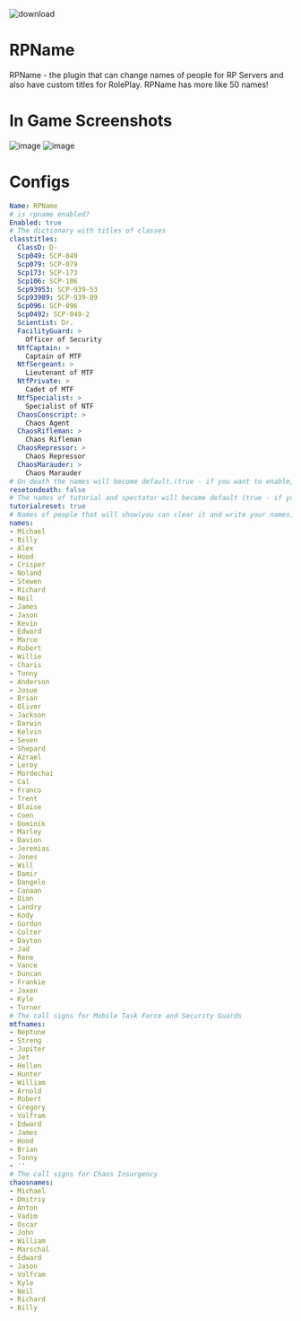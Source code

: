 ![download](https://user-images.githubusercontent.com/69349110/152516648-8d2baf66-fa43-485d-83ac-cb389b707c08.gif)

# RPName
RPName - the plugin that can change names of people for RP Servers and also have custom titles for RolePlay. RPName has more like 50 names!
# In Game Screenshots
![image](https://user-images.githubusercontent.com/69349110/152532714-3aa6723a-6380-4cf2-8fb2-a213bd0b25dc.png)
![image](https://user-images.githubusercontent.com/69349110/152532728-f4815f85-aaa5-402d-a663-5579dd230edc.png)

# Configs
```yaml
Name: RPName
# is rpname enabled?
Enabled: true
# The dictionary with titles of classes
classtitles:
  ClassD: D-
  Scp049: SCP-049
  Scp079: SCP-079
  Scp173: SCP-173
  Scp106: SCP-106
  Scp93953: SCP-939-53
  Scp93989: SCP-939-89
  Scp096: SCP-096
  Scp0492: SCP-049-2
  Scientist: Dr.
  FacilityGuard: >
    Officer of Security 
  NtfCaptain: >
    Captain of MTF 
  NtfSergeant: >
    Lieutenant of MTF 
  NtfPrivate: >
    Cadet of MTF 
  NtfSpecialist: >
    Specialist of NTF 
  ChaosConscript: >
    Chaos Agent 
  ChaosRifleman: >
    Chaos Rifleman 
  ChaosRepressor: >
    Chaos Repressor 
  ChaosMarauder: >
    Chaos Marauder 
# On death the names will become default.(true - if you want to enable, false - if you want to disable)
resetondeath: false
# The names of tutorial and spectator will become default (true - if you want to enable, false - if you want to disable)
tutorialreset: true
# Names of people that will show(you can clear it and write your names)
names:
- Michael
- Billy
- Alex
- Hood
- Crisper
- Noland
- Stewen
- Richard
- Neil
- James
- Jason
- Kevin
- Edward
- Marco
- Robert
- Willie
- Charis
- Tonny
- Anderson
- Josue
- Brian
- Oliver
- Jackson
- Darwin
- Kelvin
- Seven
- Shepard
- Azrael
- Leroy
- Mordechai
- Cal
- Franco
- Trent
- Blaise
- Coen
- Dominik
- Marley
- Davion
- Jeremias
- Jones
- Will
- Damir
- Dangelo
- Canaan
- Dion
- Landry
- Kody
- Gordon
- Colter
- Dayton
- Jad
- Rene
- Vance
- Duncan
- Frankie
- Jaxen
- Kyle
- Turner
# The call signs for Mobile Task Force and Security Guards
mtfnames:
- Neptune
- Streng
- Jupiter
- Jet
- Hellen
- Hunter
- William
- Arnold
- Robert
- Gregory
- Volfram
- Edward
- James
- Hood
- Brian
- Tonny
- ''
# The call signs for Chaos Insurgency
chaosnames:
- Michael
- Dmitriy
- Anton
- Vadim
- Oscar
- John
- William
- Marschal
- Edward
- Jason
- Volfram
- Kyle
- Neil
- Richard
- Billy

```
